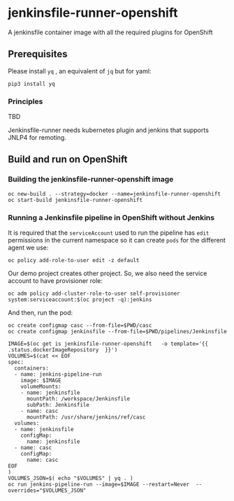 # jenkinsfile-runner-openshift

A jenkinsfile container image with all the required plugins for OpenShift

## Prerequisites
Please install `yq` , an equivalent of `jq` but for yaml:
```
pip3 install yq
```

### Principles
TBD

Jenkinsfile-runner needs kubernetes plugin and jenkins that supports JNLP4 for remoting.

## Build and run on OpenShift

### Building the jenkinsfile-runner-openshift image
```
oc new-build . --strategy=docker --name=jenkinsfile-runner-openshift
oc start-build jenkinsfile-runner-openshift
```

### Running a Jenkinsfile pipeline in OpenShift without Jenkins

It is required that the `serviceAccount` used to run the pipeline has `edit` permissions in the current 
namespace so it can create `pods` for the different agent we use:

```
oc policy add-role-to-user edit -z default
```

Our demo project creates other project. So, we also need the service account to have provisioner role:
```
oc adm policy add-cluster-role-to-user self-provisioner system:serviceaccount:$(oc project -q):jenkins
```

And then, run the pod:

```
oc create configmap casc --from-file=$PWD/casc
oc create configmap jenkinsfile --from-file=$PWD/pipelines/Jenkinsfile

IMAGE=$(oc get is jenkinsfile-runner-openshift   -o template='{{ .status.dockerImageRepository  }}')
VOLUMES=$(cat << EOF
spec:
  containers:
  - name: jenkins-pipeline-run
    image: $IMAGE
    volumeMounts:
    - name: jenkinsfile
      mountPath: /workspace/Jenkinsfile
      subPath: Jenkinsfile
    - name: casc
      mountPath: /usr/share/jenkins/ref/casc
  volumes:
  - name: jenkinsfile
    configMap:
      name: jenkinsfile
  - name: casc
    configMap:
      name: casc
EOF
)
VOLUMES_JSON=$( echo "$VOLUMES" | yq . )
oc run jenkins-pipeline-run --image=$IMAGE --restart=Never  --overrides="$VOLUMES_JSON"
```
